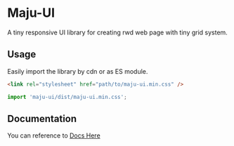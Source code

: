 # Maju-UI

A tiny responsive UI library for creating rwd web page with tiny grid system.


## Usage

Easily import the library by cdn or as ES module.

```html
<link rel="stylesheet" href="path/to/maju-ui.min.css" />
```

```js
import 'maju-ui/dist/maju-ui.min.css';
```

## Documentation

You can reference to [Docs Here](http://localhost:8080/)

